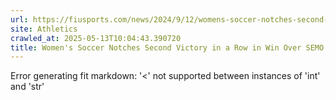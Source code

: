 ```yaml
---
url: https://fiusports.com/news/2024/9/12/womens-soccer-notches-second-victory-in-a-row-in-win-over-semo.aspx
site: Athletics
crawled_at: 2025-05-13T10:04:43.390720
title: Women's Soccer Notches Second Victory in a Row in Win Over SEMO - FIU Athletics
---
```


Error generating fit markdown: '<' not supported between instances of 'int' and 'str'